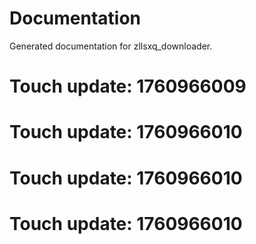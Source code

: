 # Documentation

Generated documentation for zllsxq_downloader.

# Touch update: 1760966009

# Touch update: 1760966010

# Touch update: 1760966010

# Touch update: 1760966010
